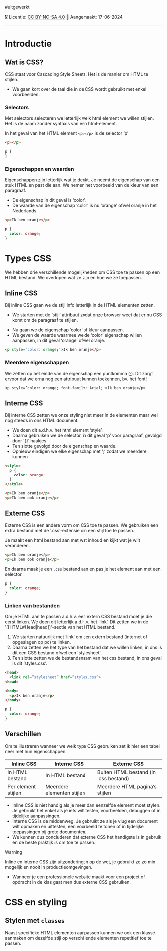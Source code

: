 #uitgewerkt

🎖️ Licentie: [CC BY-NC-SA 4.0](https://creativecommons.org/licenses/by-nc-sa/4.0/)
📅 Aangemaakt: 17-06-2024

---
# Introductie
## Wat is CSS?
CSS staat voor Cascading Style Sheets. Het is de manier om HTML te stijlen. 
* We gaan kort over de taal die in de CSS wordt gebruikt met enkel voorbeelden. 

### Selectors
Met selectors selecteren we letterlijk welk html element we willen stijlen. Het is de naam zonder syntaxis van een html-element.

In het geval van het HTML element `<p></p>` is de selector ‘p’

```HTML
<p></p>
```

```CSS
p {
}
```


### Eigenschappen en waarden
Eigenschappen zijn letterlijk wat je denkt. Je neemt de eigenschap van een stuk HTML en past die aan. We nemen het voorbeeld van de kleur van een paragraaf.
* De eigenschap in dit geval is ‘color’.
* De waarde van de eigenschap ‘color’ is nu ‘orange’ ofwel oranje in het Nederlands.

```HTML
<p>Ik ben oranje</p>
```

```CSS
p {
  color: orange;
}
```

# Types CSS
We hebben drie verschillende mogelijkheden om CSS toe te passen op een HTML bestand. We overlopen wat ze zijn en hoe we ze toepassen. 

## Inline CSS
Bij inline CSS gaan we de stijl info letterlijk in de HTML elementen zetten.
* We starten met de ‘stijl’ attribuut zodat onze browser weet dat er nu CSS komt om de paragraaf te stijlen.
- Nu gaan we de eigenschap ‘color’ of kleur aanpassen.
- We geven de waarde waarmee we de ‘color’ eigenschap willen aanpassen, in dit geval ‘orange’ ofwel oranje.

```HTML
<p style=’color: orange;'>Ik ben oranje</p>
```

### Meerdere eigenschappen
We zetten op het einde van de eigenschap een puntkomma (;). Dit zorgt ervoor dat we erna nog een attribuut kunnen toekennen, bv. het font!

```
<p style=’color: orange; font-family: Arial;'>Ik ben oranje</p>
```

## Interne CSS
Bij interne CSS zetten we onze styling niet meer in de elementen maar wel nog steeds in ons HTML document. 
* We doen dit a.d.h.v. het html element ‘style’.
* Daarna gebruiken we de selector, in dit geval ‘p’ voor paragraaf, gevolgd door ‘{}’ haakjes.
* Ten slotte gevolgd door de eigenschap en waarde.
* Opnieuw eindigen we elke eigenschap met ‘;’ zodat we meerdere kunnen 

```HTML
<style>
  p {
    color: orange;
  }
</style>

<p>Ik ben oranje</p>
<p>Ik ben ook oranje</p>
```

## Externe CSS
Externe CSS is een andere vorm om CSS toe te passen. We gebruiken een extra bestand met de ‘.css’-extensie om een stijl toe te passen.

Je maakt een html bestand aan met wat inhoud en kijkt wat je wilt veranderen.

```HTML
<p>Ik ben oranje</p>
<p>Ik ben ook oranje</p>
```

En daarna maak je een `.css` bestand aan en pas je het element aan met een selector.

```CSS
p {
  color: orange;
}
```

### Linken van bestanden
Om je HTML aan te passen a.d.h.v. een extern CSS bestand moet je die eerst linken. We doen dit letterlijk a.d.h.v. het ‘link’. Dit zetten we in de '[[HTML#Head|head]]'-sectie van het HTML bestand.
1. We starten natuurlijk met ‘link’ om een extern bestand (internet of opgeslagen op pc) te linken.
2. Daarna zetten we het type van het bestand dat we willen linken, in ons is dit een CSS bestand ofwel een 'stylesheet'.
3. Ten slotte zetten we de bestandsnaam van het css bestand, in ons geval is dit ‘styles.css’.

```HTML
<head>
  <link rel=”stylesheet” href=”styles.css”>
<head>

<body>
  <p>Ik ben oranje</p>
</body>
```

```CSS
p {
  color: orange;
}
```

## Verschillen
Om te illustreren wanneer we welk type CSS gebruiken zet ik hier een tabel neer met hun eigenschappen. 

| Inline CSS          | Interne CSS                | Externe CSS                           |
| ------------------- | -------------------------- | ------------------------------------- |
| In HTML bestand     | In HTML bestand            | Buiten HTML bestand (in .css bestand) |
| Per element stijlen | Meerdere elementen stijlen | Meerdere HTML pagina’s stijlen        |

* Inline CSS is niet handig als je meer dan eenzelfde element moet stylen. Je gebruikt het enkel als je iets wilt testen, voorbeelden, debuggen of in tijdelijke aanpassingen.
* Interne CSS is de middenweg. Je gebruikt ze als je vlug een document wilt opmaken en uittesten, een voorbeeld te tonen of in tijdelijke toepassingen bij grote documenten.
* We kunnen dus concluderen dat externe CSS het handigste is in gebruik en de beste praktijk is om toe te passen. 

>[!warning]
>Inline en interne CSS zijn uitzonderingen op de wet, je gebruikt ze zo min mogelijk en nooit in productieomgevingen.
>- Wanneer je een professionele website maakt voor een project of opdracht in de klas gaat men dus externe CSS gebruiken.

# CSS en styling
## Stylen met `classes`
Naast specifieke HTML elementen aanpassen kunnen we ook een klasse aanmaken om dezelfde stijl op verschillende elementen repetitief toe te passen. 
